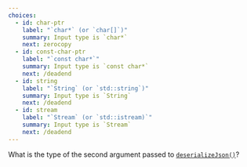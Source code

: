 ```yaml
---
choices:
  - id: char-ptr
    label: "`char*` (or `char[]`)"
    summary: Input type is `char*`
    next: zerocopy
  - id: const-char-ptr
    label: "`const char*`"
    summary: Input type is `const char*`
    next: /deadend
  - id: string
    label: "`String` (or `std::string`)"
    summary: Input type is `String`
    next: /deadend
  - id: stream
    label: "`Stream` (or `std::istream)`"
    summary: Input type is `Stream`
    next: /deadend
---
```


What is the type of the second argument passed to [`deserializeJson()`](/v6/api/json/deserializejson/)?